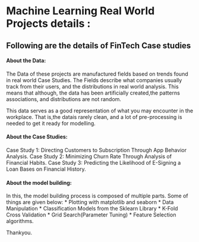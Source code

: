 # Machine Learning Real World Projects details :

## Following are the details of FinTech Case studies

 #### About the Data:
 
 The Data of these projects are manufactured fields based on trends found in real world Case Studies. The Fields describe
 what companies usually track from their users, and the distributions in real world analysis. This means that although,
 the data has been artificially created,the patterns associations, and distributions are not random. 
 
 This data serves as a good representation of what you may encounter in the workplace. That is,the datais rarely clean,
 and a lot of pre-processing is needed to get it ready for modelling.
 
 #### About the Case Studies:
 
 Case Study 1: Directing Customers to Subscription Through App Behavior Analysis.
 Case Study 2: Minimizing Churn Rate Through Analysis of Financial Habits.
 Case Study 3: Predicting the Likelihood of E-Signing a Loan Bases on Financial History.
 
 #### About the model building:
 
 In this, the model building process is composed of multiple parts. Some of things are given below:
           * Plotting with matplotlib and seaborn
           * Data Manipulation
           * Classification  Models from the Sklearn Library
           * K-Fold Cross Validation
           * Grid Search(Parameter Tuning)
           * Feature Selection algorithms.

Thankyou.


```python

```
